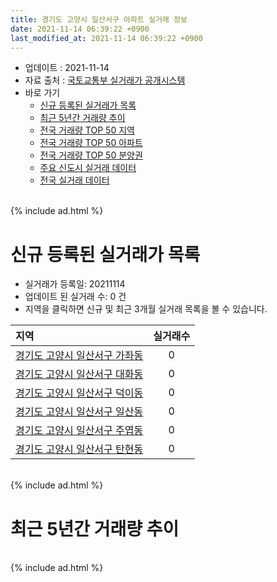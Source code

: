 ```yaml
---
title: 경기도 고양시 일산서구 아파트 실거래 정보
date: 2021-11-14 06:39:22 +0900
last_modified_at: 2021-11-14 06:39:22 +0900
---
```


* 업데이트 : 2021-11-14
* 자료 출처 : [국토교통부 실거래가 공개시스템](http://rt.molit.go.kr)
* 바로 가기
    * [신규 등록된 실거래가 목록](#신규-등록된-실거래가-목록)
    * [최근 5년간 거래량 추이](#최근-5년간-거래량-추이)
    * [전국 거래량 TOP 50 지역](https://inasie.github.io/apt-trade-info/최근-3개월-전국에서-가장-거래가-많이-발생한-지역)
    * [전국 거래량 TOP 50 아파트](https://inasie.github.io/apt-trade-info/최근-3개월-전국에서-가장-거래가-많이-발생한-아파트)
    * [전국 거래량 TOP 50 분양권](https://inasie.github.io/apt-trade-info/최근-3개월-전국에서-가장-거래가-많이-발생한-분양권)
    * [주요 신도시 실거래 데이터](https://inasie.github.io/apt-trade-info/주요-신도시)
    * [전국 실거래 데이터](https://inasie.github.io/apt-trade-info/전국)

<br>
{% include ad.html %}
<br>

# 신규 등록된 실거래가 목록
* 실거래가 등록일: 20211114
* 업데이트 된 실거래 수: 0 건
* 지역을 클릭하면 신규 및 최근 3개월 실거래 목록을 볼 수 있습니다.


|지역|실거래수|
|:---|:---:|
|[경기도 고양시 일산서구 가좌동](https://inasie.github.io/apt-trade-info/경기도-고양시-일산서구-가좌동)|0|
|[경기도 고양시 일산서구 대화동](https://inasie.github.io/apt-trade-info/경기도-고양시-일산서구-대화동)|0|
|[경기도 고양시 일산서구 덕이동](https://inasie.github.io/apt-trade-info/경기도-고양시-일산서구-덕이동)|0|
|[경기도 고양시 일산서구 일산동](https://inasie.github.io/apt-trade-info/경기도-고양시-일산서구-일산동)|0|
|[경기도 고양시 일산서구 주엽동](https://inasie.github.io/apt-trade-info/경기도-고양시-일산서구-주엽동)|0|
|[경기도 고양시 일산서구 탄현동](https://inasie.github.io/apt-trade-info/경기도-고양시-일산서구-탄현동)|0|


<br>
{% include ad.html %}
<br>

# 최근 5년간 거래량 추이


<div style="width:100%;">
    <canvas id="deal_progress" height="200"></canvas>
</div>

<script>
new Chart(document.getElementById("deal_progress"), {
    type: 'line',
    data: {
        labels: ['201611','201612','201701','201702','201703','201704','201705','201706','201707','201708','201709','201710','201711','201712','201801','201802','201803','201804','201805','201806','201807','201808','201809','201810','201811','201812','201901','201902','201903','201904','201905','201906','201907','201908','201909','201910','201911','201912','202001','202002','202003','202004','202005','202006','202007','202008','202009','202010','202011','202012','202101','202102','202103','202104','202105','202106','202107','202108','202109','202110','202111'],
        datasets: [{
            label: '매매',
            pointRadius: 1,
            data: [437, 305, 422, 431, 504, 478, 736, 942, 699, 373, 441, 253, 359, 286, 396, 386, 508, 291, 313, 305, 246, 420, 671, 483, 322, 239, 248, 191, 240, 281, 246, 213, 241, 270, 348, 521, 1268, 667, 445, 723, 495, 432, 607, 1895, 1025, 477, 457, 586, 1425, 1104, 458, 296, 306, 674, 1039, 582, 502, 470, 368, 284, 27],
            borderColor: "rgba(255, 201, 14, 1)",
            backgroundColor: "rgba(255, 201, 14, 0.5)",
            fill: false,
            lineTension: 0
        },{
            label: '전월세',
            pointRadius: 1,
            data: [632, 637, 522, 706, 643, 591, 551, 648, 544, 538, 517, 433, 541, 498, 518, 433, 563, 423, 459, 427, 436, 445, 521, 662, 493, 550, 648, 537, 664, 472, 546, 533, 669, 608, 590, 760, 698, 638, 615, 725, 582, 517, 527, 688, 672, 529, 452, 572, 512, 604, 536, 547, 587, 990, 1150, 754, 757, 709, 512, 502, 118],
            borderColor: "rgba(0, 141, 185, 1)",
            backgroundColor: "rgba(0, 141, 185, 0.5)",
            fill: false,
            lineTension: 0
        }
        ]
    },
    options: {
        responsive: true,
        title: {
            display: false
        },
        tooltips: {
            mode: 'index',
            intersect: false
        },
        hover: {
            mode: 'nearest',
            intersect: true
        },
        scales: {
            xAxes: [{
                display: true,
                scaleLabel: {
                    display: true,
                    labelString: '년/월'
                }
            }],
            yAxes: [{
                display: true,
                ticks: {
                    suggestedMin: 0,
                },
                scaleLabel: {
                    display: true,
                    labelString: '실거래 수'
                }
            }]
        }
    }
});

</script>


<br>
{% include ad.html %}
<br>

